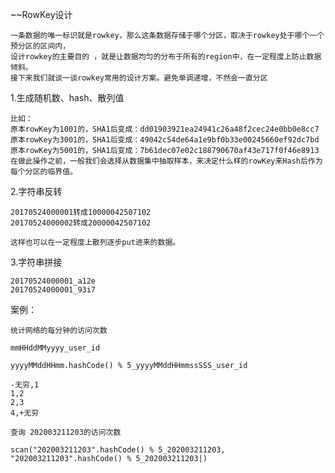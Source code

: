 ~~RowKey设计

    一条数据的唯一标识就是rowkey，那么这条数据存储于哪个分区，取决于rowkey处于哪个一个预分区的区间内，
    设计rowkey的主要目的 ，就是让数据均匀的分布于所有的region中，在一定程度上防止数据倾斜。
    接下来我们就谈一谈rowkey常用的设计方案。避免单调递增，不然会一直分区

1.生成随机数、hash、散列值

    比如：
    原本rowKey为1001的，SHA1后变成：dd01903921ea24941c26a48f2cec24e0bb0e8cc7
    原本rowKey为3001的，SHA1后变成：49042c54de64a1e9bf0b33e00245660ef92dc7bd
    原本rowKey为5001的，SHA1后变成：7b61dec07e02c188790670af43e717f0f46e8913
    在做此操作之前，一般我们会选择从数据集中抽取样本，来决定什么样的rowKey来Hash后作为每个分区的临界值。

2.字符串反转

    20170524000001转成10000042507102
    20170524000002转成20000042507102

    这样也可以在一定程度上散列逐步put进来的数据。

3.字符串拼接
    
    20170524000001_a12e
    20170524000001_93i7

案例：
    
    统计网络的每分钟的访问次数
    
    mmHHddMMyyyy_user_id

    yyyyMMddHHmm.hashCode() % 5_yyyyMMddHHmmssSSS_user_id

    -无穷,1
    1,2
    2,3
    4,+无穷

    查询 202003211203的访问次数
    
    scan("202003211203".hashCode() % 5_202003211203, "202003211203".hashCode() % 5_202003211203|)

    

     
    